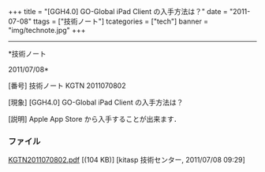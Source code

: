 ﻿+++
title = "[GGH4.0] GO-Global iPad Client の入手方法は？"
date = "2011-07-08"
ttags = ["技術ノート"]
tcategories = ["tech"]
banner = "img/technote.jpg"
+++

-----------------------------------------------------------------------------------------------------------------------------

*技術ノート

2011/07/08*


[番号]
技術ノート KGTN 2011070802

[現象]
[GGH4.0] GO-Global iPad Client の入手方法は？

[説明]
Apple App Store から入手することが出来ます．


### ファイル

 
 


[KGTN2011070802.pdf](http://techreport.kitasp.net/attachments/download/582/KGTN2011070802.pdf)
 [(104 KB)] [kitasp 技術センター, 2011/07/08
09:29]


 


 

